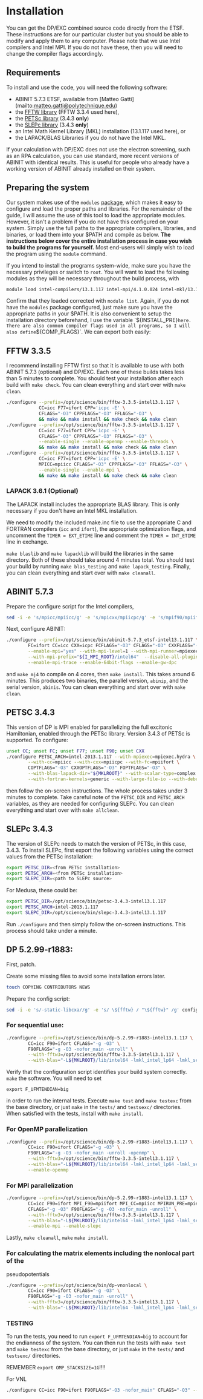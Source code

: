 Installation
===============================================

You can get the DP/EXC combined source code directly from the ETSF. These
instructions are for our particular cluster but you should be able to modify and
apply them to any computer. Please note that we use Intel compilers and Intel
MPI. If you do not have these, then you will need to change the compiler flags
accordingly.

Requirements
-----------------------------------------------

To install and use the code, you will need the following software:

* ABINIT 5.7.3 ETSF, available from [Matteo Gatti]
    (mailto:matteo.gatti@polytechnique.edu)
* the [FFTW library](http://www.fftw.org) (FFTW 3.3.4 used here),
* the [PETSc library](https://www.mcs.anl.gov/petsc/) (3.4.3 **only**)
* the [SLEPc library](http://slepc.upv.es) (3.4.3 **only**)
* an Intel Math Kernel Library (MKL) installation (13.1.117 used here), or 
* the LAPACK/BLAS Libraries if you do not have the Intel MKL.

If your calculation with DP/EXC does not use the electron screening, such as an
RPA calculation, you can use standard, more recent versions of ABINIT with
identical results. This is useful for people who already have a working version
of ABINIT already installed on their system.


Preparing the system
-----------------------------------------------

Our system makes use of the `modules` [package](http://modules.sourceforge.net),
which makes it easy to configure and load the proper paths and libraries. For
the remainder of the guide, I will assume the use of this tool to load the
appropriate modules. However, it isn't a problem if you do not have this
configured on your system. Simply use the full paths to the appropriate
compilers, libraries, and binaries, or load them into your $PATH and compile as
below. **The instructions below cover the entire installation process in case
you wish to build the programs for yourself.** Most end-users will simply wish
to load the program using the `module` command.

If you intend to install the programs system-wide, make sure you have the
necessary privileges or switch to `root`. You will want to load the following
modules as they will be necessary throughout the build process, with

```sh
module load intel-compilers/13.1.117 intel-mpi/4.1.0.024 intel-mkl/13.1.117
```

Confirm that they loaded corrected with `module list`. Again, if you do not have
the `modules` package configured, just make sure you have the appropriate paths
in your $PATH. It is also convenient to setup the installation directory
beforehand, I use the variable `${INSTALL_PRE}` here. There are also common
compiler flags used in all programs, so I will also define `${COMP_FLAGS}`. We
can export both easily:

FFTW 3.3.5
-----------------------------------------------

I recommend installing FFTW first so that it is available to use with both
ABINIT 5.7.3 (optional) and DP/EXC. Each one of these builds takes less than 5
minutes to complete. You should test your installation after each build with
`make check`. You can clean everything and start over with `make clean`.

```sh
./configure --prefix=/opt/science/bin/fftw-3.3.5-intel13.1.117 \
            CC=icc F77=ifort CPP='icpc -E' \
            CFLAGS="-O3" CPPFLAGS="-O3" FFLAGS="-O3" \
            && make && make install && make check && make clean
./configure --prefix=/opt/science/bin/fftw-3.3.5-intel13.1.117 \
            CC=icc F77=ifort CPP='icpc -E' \
            CFLAGS="-O3" CPPFLAGS="-O3" FFLAGS="-O3" \
            --enable-single --enable-openmp --enable-threads \
            && make && make install && make check && make clean
./configure --prefix=/opt/science/bin/fftw-3.3.5-intel13.1.117 \
            CC=icc F77=ifort CPP='icpc -E' \
            MPICC=mpiicc CFLAGS="-O3" CPPFLAGS="-O3" FFLAGS="-O3" \
            --enable-single --enable-mpi \
            && make && make install && make check && make clean
```


### LAPACK 3.6.1 (Optional)

The LAPACK install includes the appropriate BLAS library. This is only necessary
if you don't have an Intel MKL installation.

We need to modify the included make.inc file to use the appropriate C and
FORTRAN compilers (`icc` and `ifort`), the appropriate optimization flags, and
uncomment the `TIMER = EXT_ETIME` line and comment the `TIMER = INT_ETIME` line
in exchange.

`make blaslib` and `make lapacklib` will build the libraries in the same
directory. Both of these should take around 4 minutes total. You should test
your build by running `make blas_testing` and `make lapack_testing`. Finally,
you can clean everything and start over with `make cleanall`.


ABINIT 5.7.3
-----------------------------------------------

Prepare the configure script for the Intel compilers,

```sh
sed -i -e 's/mpicc/mpiicc/g' -e 's/mpicxx/mpiicpc/g' -e 's/mpif90/mpiifort/g' configure
```

Next, configure ABINIT:

```sh
./configure --prefix=/opt/science/bin/abinit-5.7.3_etsf-intel13.1.117 \
        FC=ifort CC=icc CXX=icpc FCFLAGS="-O3" CFLAGS="-O3" CXXFLAGS="-O3" \
        --enable-mpi="yes" --with-mpi-level=1 --with-mpi-runner=mpiexec.hydra \
        --with-mpi-prefix="${I_MPI_ROOT}/intel64"  --disable-all-plugins \
        --enable-mpi-trace --enable-64bit-flags --enable-gw-dpc
```

and `make mj4` to compile on 4 cores, then `make install`. This takes around 6
minutes. This produces two binaries, the parallel version, `abinip`, and the
serial version, `abinis`. You can clean everything and start over with `make
clean`.


PETSC 3.4.3
-----------------------------------------------

This version of DP is MPI enabled for parallelizing the full excitonic
Hamiltonian, enabled through the PETSc library. Version 3.4.3 of PETSc is
supported. To configure:

```sh
unset CC; unset FC; unset F77; unset F90; unset CXX
./configure PETSC_ARCH=intel-2013.1.117 --with-mpiexec=mpiexec.hydra \
        --with-cc=mpiicc --with-cxx=mpiicpc --with-fc=mpiifort \
        COPTFLAGS="-O3" CXXOPTFLAGS="-O3" FOPTFLAGS="-O3" \
        --with-blas-lapack-dir="${MKLROOT}" --with-scalar-type=complex \
        --with-fortran-kernels=generic --with-large-file-io --with-debugging=0
```

then follow the on-screen instructions. The whole process takes under 3 minutes
to complete. Take careful note of the `PETSC_DIR` and `PETSC_ARCH` variables, as
they are needed for configuring SLEPc. You can clean everything and start over
with `make allclean`.


SLEPc 3.4.3
-----------------------------------------------

The version of SLEPc needs to match the version of PETSc, in this case, 3.4.3.
To install SLEPc, first export the following variables using the correct values
from the PETSc installation:

```sh
export PETSC_DIR=<from PETSc installation>
export PETSC_ARCH=<from PETSc installation>
export SLEPC_DIR=<path to SLEPc source>
```

For Medusa, these could be:

```sh
export PETSC_DIR=/opt/science/bin/petsc-3.4.3-intel13.1.117
export PETSC_ARCH=intel-2013.1.117
export SLEPC_DIR=/opt/science/bin/slepc-3.4.3-intel13.1.117
```

Run `./configure` and then simply follow the on-screen instructions. This
process should take under a minute.


DP 5.2.99-r1883:
-----------------------------------------------

First, patch.

Create some missing files to avoid some installation errors later.

```sh
touch COPYING CONTRIBUTORS NEWS
```

Prepare the config script:

```sh
sed -i -e 's/-static-libcxa//g' -e 's/ \${fftw} / "\${fftw}" /g' configure
```

### For sequential use:

```sh
./configure --prefix=/opt/science/bin/dp-5.2.99-r1883-intel13.1.117 \
        CC=icc F90=ifort CFLAGS="-g -O3" \
        F90FLAGS="-g -O3 -nofor_main -unroll" \
        --with-fftw3=/opt/science/bin/fftw-3.3.5-intel13.1.117 \
        --with-blas="-L${MKLROOT}/lib/intel64 -lmkl_intel_lp64 -lmkl_sequential -lmkl_core -lpthread -lm"
```

Verify that the configuration script identifies your build system correctly.
`make` the software. You will need to set

```
export F_UFMTENDIAN=big
```

in order to run the internal tests. Execute `make test` and `make testexc` from
the base directory, or just `make` in the `tests/` and `testsexc/` directories.
When satisfied with the tests, install with `make install`.


### For OpenMP parallelization

```sh
./configure --prefix=/opt/science/bin/dp-5.2.99-r1883-intel13.1.117 \
        CC=icc F90=ifort CFLAGS="-g -O3" \
        F90FLAGS="-g -O3 -nofor_main -unroll -openmp" \
        --with-fftw3=/opt/science/bin/fftw-3.3.5-intel13.1.117 \
        --with-blas="-L${MKLROOT}/lib/intel64 -lmkl_intel_lp64 -lmkl_sequential -lmkl_core -lpthread -lm" \
        --enable-openmp
```


### For MPI parallelization

```sh
./configure --prefix=/opt/science/bin/dp-5.2.99-r1883-intel13.1.117 \
        CC=icc F90=ifort MPI_F90=mpiifort MPI_CC=mpiicc MPIRUN_PRE=mpiexec.hydra \
        CFLAGS="-g -O3" F90FLAGS="-g -O3 -nofor_main -unroll" \
        --with-fftw3=/opt/science/bin/fftw-3.3.5-intel13.1.117 \
        --with-blas="-L${MKLROOT}/lib/intel64 -lmkl_intel_lp64 -lmkl_sequential -lmkl_core -lpthread -lm" \
        --enable-mpi --enable-slepc
```

Lastly, `make cleanall`, `make` `make install`.


### For calculating the matrix elements including the nonlocal part of the 
pseudopotentials

```sh
./configure --prefix=/opt/science/bin/dp-vnonlocal \
        CC=icc F90=ifort CFLAGS="-g -O3" \
        F90FLAGS="-g -O3 -nofor_main -unroll" \
        --with-fftw3=/opt/science/bin/fftw-3.3.5-intel13.1.117 \
        --with-blas="-L${MKLROOT}/lib/intel64 -lmkl_intel_lp64 -lmkl_sequential -lmkl_core -lpthread -lm"
```







### TESTING

To run the tests, you need to run `export F_UFMTENDIAN=big` to account for the
endianness of the system. You can then run the tests with `make test` and 
`make testexc` from the base directory, or just `make` in the `tests/` and 
`testsexc/` directories.

REMEMBER `export OMP_STACKSIZE=1G`!!!!





For VNL

```sh
./configure CC=icc F90=ifort F90FLAGS="-O3 -nofor_main" CFLAGS="-O3" --with-fftw3=/home/sma/bin-2013/fftw-3.3.5/ --with-blas="-L${MKLROOT}/lib/intel64 -lmkl_intel_lp64 -lmkl_sequential -lmkl_core -lpthread -lm" && make && make install

```
